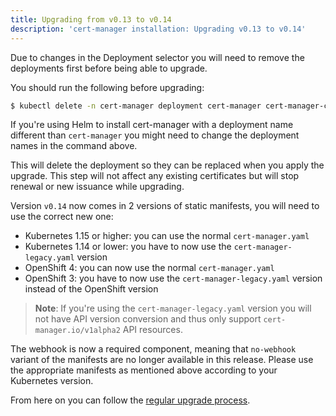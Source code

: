 ```yaml
---
title: Upgrading from v0.13 to v0.14
description: 'cert-manager installation: Upgrading v0.13 to v0.14'
---
```


Due to changes in the Deployment selector you will need to remove the deployments first before being able to upgrade.


You should run the following before upgrading:
```bash
$ kubectl delete -n cert-manager deployment cert-manager cert-manager-cainjector cert-manager-webhook
```

If you're using Helm to install cert-manager with a deployment name different than `cert-manager` you might need to change the deployment names in the command above.

This will delete the deployment so they can be replaced when you apply the upgrade.
This step will not affect any existing certificates but will stop renewal or new issuance while upgrading.

Version `v0.14` now comes in 2 versions of static manifests, you will need to use the correct new one:

* Kubernetes 1.15 or higher: you can use the normal `cert-manager.yaml`
* Kubernetes 1.14 or lower: you have to now use the `cert-manager-legacy.yaml` version
* OpenShift 4: you can now use the normal `cert-manager.yaml`
* OpenShift 3: you have to now use the `cert-manager-legacy.yaml` version instead of the OpenShift version

> **Note**: If you're using the `cert-manager-legacy.yaml` version you will not have API version conversion and thus only support `cert-manager.io/v1alpha2` API resources.

The webhook is now a required component, meaning that `no-webhook` variant of the manifests are no longer available in this release. Please use the appropriate manifests as mentioned above according to your Kubernetes version.

From here on you can follow the [regular upgrade process](../../installation/upgrade.md).